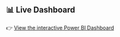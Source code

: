 ## 📊 Live Dashboard
👉 [View the interactive Power BI Dashboard](https://glna20.github.io/DataAnalystProject_Sales-Analysis/)
